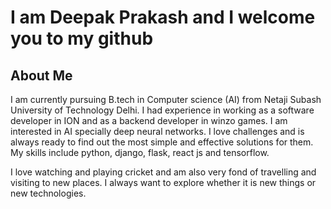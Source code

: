 # I am Deepak Prakash and I welcome you to my github

## About Me
I am currently pursuing B.tech in Computer science (AI) from Netaji Subash University of Technology Delhi. I had experience in working as a software developer in ION and as a backend developer in winzo games. I am interested in AI specially deep neural networks. I love challenges and is always ready to find out the most simple and effective solutions for them. My skills include python, django, flask, react js and tensorflow.

I love watching and playing cricket and am also very fond of travelling and visiting to new places. I always want to explore whether it is new things or new technologies.
